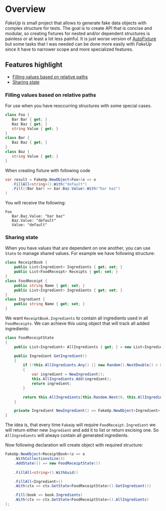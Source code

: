 # Overview

*FakeUp* is small project that allows to generate fake data objects with complex structure for tests.
The goal is to create API that is concise and modular, so creating fixtures for nested and/or dependent structures is painless or at least a lot less painful.
It is just worse version of [AutoFixture](https://github.com/AutoFixture/AutoFixture) but some tasks that I was needed can be done more easily with *FakeUp* since it have to narrower scope and more specialized features.

## Features highlight

* [Filling values based on relative paths](#filling-values-based-on-relative-paths)
* [Sharing state](#sharing-state)

### Filling values based on relative paths

For use when you have reoccurring structures with some special cases.
 ```c#
 class Foo {
    Bar Bar { get; }    
    Baz Baz { get; }
    string Value { get; }
 }
 class Bar {
    Baz Baz { get; }
 }
 class Baz {
    string Value { get; }
 }
 ```
 When creating fixture with following code
 ```c#
 var result = FakeUp.NewObject<Foo>(o => o
    .FillAll<string>().With("default")
    .Fill((Bar bar) => bar.Baz.Value).With("bar baz")
 )
 ```
 You will receive the following:
 ```
 Foo
    Bar.Baz.Value: "bar baz"
    Baz.Value: "default"
    Value: "default"
 ```

### Sharing state

When you have values that are dependent on one another, you can use `State` to manage shared values.
For example we have following structure:
```c#
class ReceiptBook {
    public List<Ingredient> Ingredients { get; set; }
    public List<FoodReceipt> Receipts { get; set; }
}
class FoodReceipt {
    public string Name { get; set; }
    public List<Ingredient> Ingredients { get; set; }
}
class Ingredient {
    public string Name { get; set; }
}
```
We want `ReceiptBook.Ingredients` to contain all ingredients used in all `FoodReceipts`. We can achieve this using object that will track all added ingredients:

```c#
class FoodReceiptState
{    
    public List<Ingredient> AllIngredients { get; } = new List<Ingredient>();

    public Ingredient GetIngredient()
    {
        if (!this.AllIngredients.Any() || new Random().NextDouble() > 0.5)
        {
            var ingredient = NewIngredient();
            this.AllIngredients.Add(ingredient);
            return ingredient;
        }

        return this.AllIngredients[this.Random.Next(0, this.AllIngredients.Count)];
    }

    private Ingredient NewIngredient() => FakeUp.NewObject<Ingredient>(o => o.FillAll<string>().WithGuid());
}
```
The idea is, that every time `FakeUp` will require `FoodReceipt.Ingredient` we will return either new `Ingredient` and add it to list or return excising one. So `AllIngredients` will always contain all generated ingredients.

Now following declaration will create object with required structure:
```c#
FakeUp.NewObject<ReceiptBook>(o => o
    .WithCollectionsSize(3)
    .AddState(() => new FoodReceiptState())
    
    .FillAll<string>().WithGuid()

    .FillAll<Ingredient>()
    .With(ctx => ctx.GetState<FoodReceiptState>().GetIngredient())

    .Fill(book => book.Ingredients)
    .With(ctx => ctx.GetState<FoodReceiptState>().AllIngredients)
);
```

